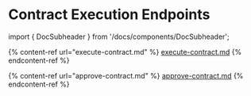 # Contract Execution Endpoints

import { DocSubheader } from '/docs/components/DocSubheader';

<DocSubheader text="Endpoints for executing, approving, rejecting, and submitting BlockVault contracts"
/>

{% content-ref url="execute-contract.md" %}
[execute-contract.md](execute-contract.md)
{% endcontent-ref %}

{% content-ref url="approve-contract.md" %}
[approve-contract.md](approve-contract.md)
{% endcontent-ref %}
